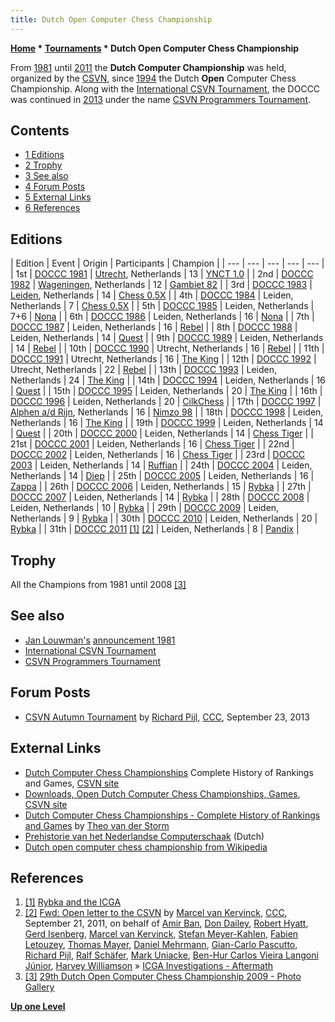 ```yaml
---
title: Dutch Open Computer Chess Championship
---
```

**[Home](Home "Home") * [Tournaments](Tournaments_and_Matches "Tournaments and Matches") * Dutch Open Computer Chess Championship**

From [1981](Timeline#1981 "Timeline") until [2011](Timeline#2011 "Timeline") the **Dutch Computer Championship** was held, organized by the [CSVN](CSVN "CSVN"), since [1994](Timeline#1994 "Timeline") the Dutch **Open** Computer Chess Championship. Along with the [International CSVN Tournament](International_CSVN_Tournament "International CSVN Tournament"), the DOCCC was continued in [2013](Timeline#2013 "Timeline") under the name [CSVN Programmers Tournament](CSVN_Programmers_Tournament "CSVN Programmers Tournament").

## Contents

- [1 Editions](#editions)
- [2 Trophy](#trophy)
- [3 See also](#see-also)
- [4 Forum Posts](#forum-posts)
- [5 External Links](#external-links)
- [6 References](#references)

## Editions

|  Edition
|  Event
|  Origin
|  Participants
|  Champion
|
| --- | --- | --- | --- | --- |
|  1st
| [DOCCC 1981](DOCCC_1981 "DOCCC 1981") | [Utrecht](https://en.wikipedia.org/wiki/Utrecht_%28city%29), Netherlands
|  13
| [YNCT 1.0](YNCT "YNCT") |
|  2nd
| [DOCCC 1982](DOCCC_1982 "DOCCC 1982") | [Wageningen](https://en.wikipedia.org/wiki/Wageningen), Netherlands
|  12
| [Gambiet 82](Gambiet "Gambiet") |
|  3rd
| [DOCCC 1983](DOCCC_1983 "DOCCC 1983") | [Leiden](https://en.wikipedia.org/wiki/Leiden), Netherlands
|  14
| [Chess 0.5X](Chess_0.5X "Chess 0.5X") |
|  4th
| [DOCCC 1984](DOCCC_1984 "DOCCC 1984") |  Leiden, Netherlands
|  7
| [Chess 0.5X](Chess_0.5X "Chess 0.5X") |
|  5th
| [DOCCC 1985](DOCCC_1985 "DOCCC 1985") |  Leiden, Netherlands
|  7+6
| [Nona](Nona "Nona") |
|  6th
| [DOCCC 1986](DOCCC_1986 "DOCCC 1986") |  Leiden, Netherlands
|  16
| [Nona](Nona "Nona") |
|  7th
| [DOCCC 1987](DOCCC_1987 "DOCCC 1987") |  Leiden, Netherlands
|  16
| [Rebel](Rebel "Rebel") |
|  8th
| [DOCCC 1988](DOCCC_1988 "DOCCC 1988") |  Leiden, Netherlands
|  14
| [Quest](Quest "Quest") |
|  9th
| [DOCCC 1989](DOCCC_1989 "DOCCC 1989") |  Leiden, Netherlands
|  14
| [Rebel](Rebel "Rebel") |
|  10th
| [DOCCC 1990](DOCCC_1990 "DOCCC 1990") |  Utrecht, Netherlands
|  16
| [Rebel](Rebel "Rebel") |
|  11th
| [DOCCC 1991](DOCCC_1991 "DOCCC 1991") |  Utrecht, Netherlands
|  16
| [The King](The_King "The King") |
|  12th
| [DOCCC 1992](DOCCC_1992 "DOCCC 1992") |  Utrecht, Netherlands
|  22
| [Rebel](Rebel "Rebel") |
|  13th
| [DOCCC 1993](DOCCC_1993 "DOCCC 1993") |  Leiden, Netherlands
|  24
| [The King](The_King "The King") |
|  14th
| [DOCCC 1994](DOCCC_1994 "DOCCC 1994") |  Leiden, Netherlands
|  16
| [Quest](Quest "Quest") |
|  15th
| [DOCCC 1995](DOCCC_1995 "DOCCC 1995") |  Leiden, Netherlands
|  20
| [The King](The_King "The King") |
|  16th
| [DOCCC 1996](DOCCC_1996 "DOCCC 1996") |  Leiden, Netherlands
|  20
| [CilkChess](CilkChess "CilkChess") |
|  17th
| [DOCCC 1997](DOCCC_1997 "DOCCC 1997") | [Alphen a/d Rijn](https://en.wikipedia.org/wiki/Alphen_aan_den_Rijn), Netherlands
|  16
| [Nimzo 98](Nimzo "Nimzo") |
|  18th
| [DOCCC 1998](DOCCC_1998 "DOCCC 1998") |  Leiden, Netherlands
|  16
| [The King](The_King "The King") |
|  19th
| [DOCCC 1999](DOCCC_1999 "DOCCC 1999") |  Leiden, Netherlands
|  14
| [Quest](Quest "Quest") |
|  20th
| [DOCCC 2000](DOCCC_2000 "DOCCC 2000") |  Leiden, Netherlands
|  14
| [Chess Tiger](Chess_Tiger "Chess Tiger") |
|  21st
| [DOCCC 2001](DOCCC_2001 "DOCCC 2001") |  Leiden, Netherlands
|  16
| [Chess Tiger](Chess_Tiger "Chess Tiger") |
|  22nd
| [DOCCC 2002](DOCCC_2002 "DOCCC 2002") |  Leiden, Netherlands
|  16
| [Chess Tiger](Chess_Tiger "Chess Tiger") |
|  23rd
| [DOCCC 2003](DOCCC_2003 "DOCCC 2003") |  Leiden, Netherlands
|  14
| [Ruffian](Ruffian "Ruffian") |
|  24th
| [DOCCC 2004](DOCCC_2004 "DOCCC 2004") |  Leiden, Netherlands
|  14
| [Diep](Diep "Diep") |
|  25th
| [DOCCC 2005](DOCCC_2005 "DOCCC 2005") |  Leiden, Netherlands
|  16
| [Zappa](Zappa "Zappa") |
|  26th
| [DOCCC 2006](DOCCC_2006 "DOCCC 2006") |  Leiden, Netherlands
|  15
| [Rybka](Rybka "Rybka") |
|  27th
| [DOCCC 2007](DOCCC_2007 "DOCCC 2007") |  Leiden, Netherlands
|  14
| [Rybka](Rybka "Rybka") |
|  28th
| [DOCCC 2008](DOCCC_2008 "DOCCC 2008") |  Leiden, Netherlands
|  10
| [Rybka](Rybka "Rybka") |
|  29th
| [DOCCC 2009](DOCCC_2009 "DOCCC 2009") |  Leiden, Netherlands
|  9
| [Rybka](Rybka "Rybka") |
|  30th
| [DOCCC 2010](DOCCC_2010 "DOCCC 2010") |  Leiden, Netherlands
|  20
| [Rybka](Rybka "Rybka") |
|  31th
| [DOCCC 2011](DOCCC_2011 "DOCCC 2011") <a id="cite-note-1" href="#cite-ref-1">[1]</a> <a id="cite-note-2" href="#cite-ref-2">[2]</a> |  Leiden, Netherlands
|  8
| [Pandix](Pandix "Pandix") |

## Trophy

[](http://www.csvn.nl/index.php?option=com_content&view=article&id=437%3Afotos-dag-3-29e-odccc&catid=51%3Atoernooien&Itemid=28&lang=en)
All the Champions from 1981 until 2008 <a id="cite-note-3" href="#cite-ref-3">[3]</a>

## See also

- [Jan Louwman's](Jan_Louwman "Jan Louwman") [announcement 1981](Jan_Louwman#FirstDutchChampionship "Jan Louwman")
- [International CSVN Tournament](International_CSVN_Tournament "International CSVN Tournament")
- [CSVN Programmers Tournament](CSVN_Programmers_Tournament "CSVN Programmers Tournament")

## Forum Posts

- [CSVN Autumn Tournament](http://www.talkchess.com/forum/viewtopic.php?t=49432) by [Richard Pijl](Richard_Pijl "Richard Pijl"), [CCC](CCC "CCC"), September 23, 2013

## External Links

- [Dutch Computer Chess Championships](http://www.csvn.nl/historie-mainmenu-38/nk-computerschaak-mainmenu-46) Complete History of Rankings and Games, [CSVN site](http://www.csvn.nl/)
- [Downloads, Open Dutch Computer Chess Championships, Games](http://www.csvn.nl/index.php?option=com_docman&task=cat_view&gid=37&Itemid=26&lang=en), [CSVN site](http://www.csvn.nl/)
- [Dutch Computer Chess Championships - Complete History of Rankings and Games](http://old.csvn.nl/dcc_hist.html) by [Theo van der Storm](Theo_van_der_Storm "Theo van der Storm")
- [Prehistorie van het Nederlandse Computerschaak](http://old.csvn.nl/pre_hist.html) (Dutch)
- [Dutch open computer chess championship from Wikipedia](https://en.wikipedia.org/wiki/Dutch_open_computer_chess_championship)

## References

1. <a id="cite-ref-1" href="#cite-note-1">[1]</a> [Rybka and the ICGA](http://www.computerschaak.nl/index.php?option=com_content&view=article&id=514%3Arybka-en-de-icga&catid=18%3Avereniging&Itemid=28&lang=en)
1. <a id="cite-ref-2" href="#cite-note-2">[2]</a> [Fwd: Open letter to the CSVN](http://www.talkchess.com/forum/viewtopic.php?t=40489) by [Marcel van Kervinck](Marcel_van_Kervinck "Marcel van Kervinck"), [CCC](CCC "CCC"), September 21, 2011, on behalf of [Amir Ban](Amir_Ban "Amir Ban"), [Don Dailey](Don_Dailey "Don Dailey"), [Robert Hyatt](Robert_Hyatt "Robert Hyatt"), [Gerd Isenberg](Gerd_Isenberg "Gerd Isenberg"), [Marcel van Kervinck](Marcel_van_Kervinck "Marcel van Kervinck"), [Stefan Meyer-Kahlen](Stefan_Meyer-Kahlen "Stefan Meyer-Kahlen"), [Fabien Letouzey](Fabien_Letouzey "Fabien Letouzey"), [Thomas Mayer](Thomas_Mayer "Thomas Mayer"), [Daniel Mehrmann](Daniel_Mehrmann "Daniel Mehrmann"), [Gian-Carlo Pascutto](Gian-Carlo_Pascutto "Gian-Carlo Pascutto"), [Richard Pijl](Richard_Pijl "Richard Pijl"), [Ralf Schäfer](Ralf_Sch%C3%A4fer "Ralf Schäfer"), [Mark Uniacke](Mark_Uniacke "Mark Uniacke"), [Ben-Hur Carlos Vieira Langoni Júnior](Ben-Hur_Carlos_Vieira_Langoni_Junior "Ben-Hur Carlos Vieira Langoni Junior"), [Harvey Williamson](Harvey_Williamson "Harvey Williamson") » [ICGA Investigations - Aftermath](ICGA_Investigations#CSVN "ICGA Investigations")
1. <a id="cite-ref-3" href="#cite-note-3">[3]</a> [29th Dutch Open Computer Chess Championship 2009 - Photo Gallery](http://www.csvn.nl/index.php?option=com_content&view=article&id=437%3Afotos-dag-3-29e-odccc&catid=51%3Atoernooien&Itemid=28&lang=en)

**[Up one Level](Tournaments_and_Matches "Tournaments and Matches")**


